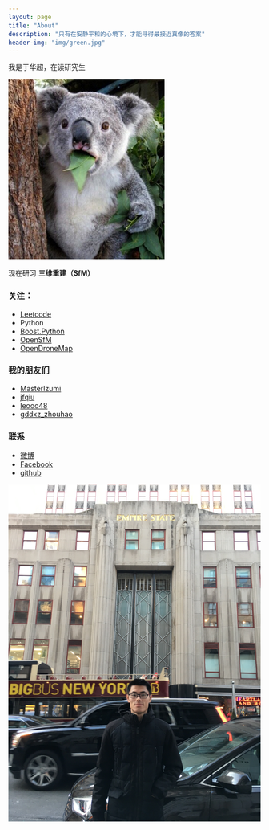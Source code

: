 ```yaml
---
layout: page
title: "About"
description: "只有在安静平和的心境下，才能寻得最接近真像的答案"
header-img: "img/green.jpg"
---
```


我是于华超，在读研究生

![Mo](img/originbear.png)

现在研习 **三维重建（SfM）** 


### 关注：


- [Leetcode](https://leetcode.com/problemset/algorithms/)
- Python
- [Boost.Python](https://github.com/bryanibit/boost-python-examples)
- [OpenSfM](https://github.com/mapillary/OpenSfM/)
- [OpenDroneMap](https://github.com/OpenDroneMap/OpenDroneMap/)



### 我的朋友们

- [MasterIzumi](https://MasterIzumi.github.io)
- [jfqiu](https://github.com/jfqiu)
- [leooo48](https://leooo48.github.io)
- [gddxz_zhouhao](http://blog.csdn.net/gddxz_zhouhao)

### 联系

- [微博](http://weibo.com/u/2393223365)
- [Facebook](https://www.facebook.com/profile.php?id=100009262672437&ref=bookmarks)
- [github](https://github.com/bryanibit)


![Moi](img/IMG_2731.JPG)
